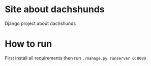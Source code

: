 # Site about dachshunds

Django project about dachshunds

# How to run

First install all requirements then run `./manage.py runserver 0:8080`
